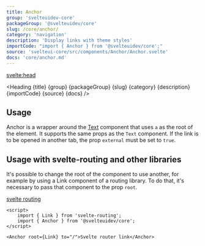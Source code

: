 ```yaml
---
title: Anchor
group: 'svelteuidev-core'
packageGroup: '@svelteuidev/core'
slug: /core/anchor/
category: 'navigation'
description: 'Display links with theme styles'
importCode: "import { Anchor } from '@svelteuidev/core';"
source: 'svelteui-core/src/components/Anchor/Anchor.svelte'
docs: 'core/anchor.md'
---
```


<script>
    import { Demo, AnchorDemos } from '@svelteuidev/demos';
	import { Heading } from "$lib/components";
  	import { base } from '$app/paths';
</script>

<svelte:head>
  <title>{title} - SvelteUI</title>
</svelte:head>

<Heading {title} {group} {packageGroup} {slug} {category} {description} {importCode} {source} {docs} />

## Usage

Anchor is a wrapper around the [Text]({base}/core/text.md) component that uses `a` as the root of the element. It supports the same props as the `Text` component. If the link is to be opened in another tab, the prop `external` must be set to `true`.

<Demo demo={AnchorDemos.usage} />

## Usage with svelte-routing and other libraries

It's possible to change the root of the component to use another, for example by using a Link component of a routing library. To do that, it's necessary to pass that component to the prop `root`.

[svelte routing](https://github.com/EmilTholin/svelte-routing#readme)

```svelte
<script>
	import { Link } from 'svelte-routing';
	import { Anchor } from '@svelteuidev/core';
</script>

<Anchor root={Link} to="/">Svelte router link</Anchor>
```
